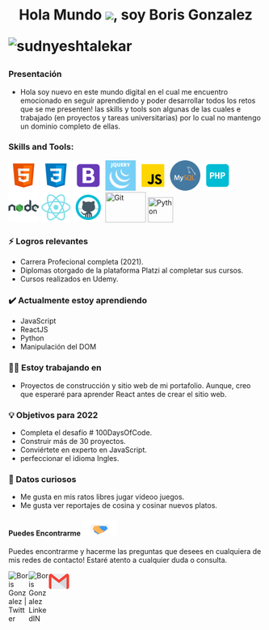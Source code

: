 <!-- Presentación -->
<h1 align = "center"> Hola Mundo <img src = "https://github.com/sudnyeshtalekar/sudnyeshtalekar/blob/master/Assets/Hi.gif" width = "40px">, soy Boris Gonzalez
<p align = "left"> <img src = "https://komarev.com/ghpvc/?username=sudnyeshtalekar" alt = "sudnyeshtalekar" /> </p>

### Presentación
- Hola soy nuevo en este mundo digital en el cual me encuentro emocionado en seguir aprendiendo y poder desarrollar todos los retos que se me presenten!
las skills y tools son algunas de las cuales e trabajado (en proyectos y tareas universitarias) por lo cual no mantengo un dominio completo de ellas.
<!-- Presentación -->
	
<!-- Habilidades y Herramientas -->	
### Skills and Tools:
<p align="left">
	<img style="margin: auto;" src="https://raw.githubusercontent.com/sachinverma53121/sachinverma53121/master/icons/html5.png" alt=html5 width="60" height="60"/> 
	<img style="margin: auto;" src="https://raw.githubusercontent.com/sachinverma53121/sachinverma53121/master/icons/css3.png" alt=css3 width="60" height="60"/> 
	<img style="margin: auto;" src="https://raw.githubusercontent.com/sachinverma53121/sachinverma53121/master/icons/bootstrap.png" alt=bootstrap width="60" height="60"/> 
	<img style="margin: auto;" src="https://raw.githubusercontent.com/sachinverma53121/sachinverma53121/master/icons/jquery.png" alt=jquery width="60" height="60"/>
  	<img style="margin: auto;" src="https://raw.githubusercontent.com/sachinverma53121/sachinverma53121/master/icons/js.png" alt=javascript width="60" height="60"/>
	<img style="margin: auto;" src="https://raw.githubusercontent.com/sachinverma53121/sachinverma53121/master/icons/mysql.png" alt=mysql width="60" height="60"/> 
	<img style="margin: auto;" src="https://raw.githubusercontent.com/sachinverma53121/sachinverma53121/master/icons/php.png" alt=php width="60" height="60"/> 
 	<img style="margin: auto;" src="https://raw.githubusercontent.com/sachinverma53121/sachinverma53121/master/icons/node.png" alt=nodejs width="60" height="60"/>
	<img style="margin: auto;" src="https://raw.githubusercontent.com/sachinverma53121/sachinverma53121/master/icons/react.png" alt=react width="60" height="60"/> 
 	<img style="margin: auto;" src="https://raw.githubusercontent.com/sachinverma53121/sachinverma53121/master/icons/github.png" alt=github width="60" height="60"/>
	<img title="Git" src="https://raw.githubusercontent.com/Thomas-George-T/Thomas-George-T/master/assets/git.svg" width="80" height="60" />
	<img title="Python" src="https://raw.githubusercontent.com/Thomas-George-T/Thomas-George-T/master/assets/python.svg" width="50" height="50" />
</p>
<!-- Fin Habilidades y Herramientas -->
	
### ⚡ Logros relevantes
- Carrera Profecional completa (2021).
- Diplomas otorgado de la plataforma Platzi al completar sus cursos.
- Cursos realizados en Udemy.

### ✔️ Actualmente estoy aprendiendo
- JavaScript
- ReactJS
- Python
- Manipulación del DOM

### 👩‍💻 Estoy trabajando en
- Proyectos de construcción y sitio web de mi portafolio. 
Aunque, creo que esperaré para aprender React antes de crear el sitio web.

### 💡 Objetivos para 2022
- Completa el desafío # 100DaysOfCode.
- Construir más de 30 proyectos.
- Conviértete en experto en JavaScript.
- perfeccionar el idioma Ingles.

### 🌴 Datos curiosos
- Me gusta en mis ratos libres jugar videoo juegos.
- Me gusta ver reportajes de cosina y cosinar nuevos platos.

<!-- Redes de contacto -->	
<h4>Puedes Encontrarme <img src="https://github.com/SatYu26/SatYu26/blob/master/Assets/Handshake.gif" height="32px"></h4>
	<p>Puedes encontrarme y hacerme las preguntas que desees en cualquiera de mis redes de contacto! Estaré atento a cualquier duda o consulta.</p>
<!-- Twitter -->
<a href="https://twitter.com/BorisGonzale1">
<img align="left" alt="Boris Gonzalez | Twitter" width="40px" src="https://raw.githubusercontent.com/peterthehan/peterthehan/master/assets/twitter.svg" />
</a>
<!-- Linkedin -->
<a href="https://www.linkedin.com/in/boris-gonzález-salazar-4b9b871b2/">
  <img align="left" alt="Boris Gonzalez LinkedIN" width="40px" src="https://raw.githubusercontent.com/peterthehan/peterthehan/master/assets/linkedin.svg" />
</a>
<!-- Gmail -->
<a href="mailto:borisg267@gmail.com">
  <img align="left" alt="BorisGonzalez | Gmail" width="40px" src="https://github.com/SatYu26/SatYu26/blob/master/Assets/Gmail.svg" />
  </a>
<!-- Fin Redes de contacto -->
	
<!--
**Boris-Gonzalez/Boris-Gonzalez** is a ✨ _special_ ✨ repository because its `README.md` (this file) appears on your GitHub profile.

Here are some ideas to get you started:

- 🔭 I’m currently working on ...
- 🌱 I’m currently learning ...
- 👯 I’m looking to collaborate on ...
- 🤔 I’m looking for help with ...
- 💬 Ask me about ...
- 📫 How to reach me: ...
- 😄 Pronouns: ...
- ⚡ Fun fact: ...
-->
